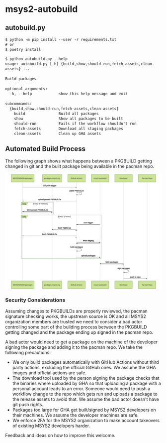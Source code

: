 # msys2-autobuild

## autobuild.py

```console
$ python -m pip install --user -r requirements.txt
# or
$ poetry install
```

```console
$ python autobuild.py --help
usage: autobuild.py [-h] {build,show,should-run,fetch-assets,clean-assets} ...

Build packages

optional arguments:
  -h, --help            show this help message and exit

subcommands:
  {build,show,should-run,fetch-assets,clean-assets}
    build               Build all packages
    show                Show all packages to be built
    should-run          Fails if the workflow shouldn't run
    fetch-assets        Download all staging packages
    clean-assets        Clean up GHA assets
```

## Automated Build Process

The following graph shows what happens between a PKGBUILD getting changed in git
and the built package being available in the pacman repo.

![sequence](./docs/sequence.svg)

### Security Considerations

Assuming changes to PKGBUILDs are properly reviewed, the pacman signature
checking works, the upstream source is OK and all MSYS2 organization members are
trusted we need to consider a bad actor controlling some part of the building
process between the PKGBUILD getting changed and the package ending up signed in
the pacman repo.

A bad actor would need to get a package on the machine of the developer signing
the package and adding it to the pacman repo. We take the following precautions:

* We only build packages automatically with GitHub Actions without third party
  actions, excluding the official GitHub ones. We assume the GHA images and
  official actions are safe.
* The download tool used by the person signing the package checks that the
  binaries where uploaded by GHA so that uploading a package with a personal
  account leads to an error. Someone would need to push a workflow change to the
  repo which gets run and uploads a package to the release assets to avoid that.
  We assume the bad actor doesn't have git push rights.
* Packages too large for GHA get built/signed by MSYS2 developers on their
  machines. We assume the developer machines are safe.
* We enforce 2FA for the MSYS2 organization to make account takeovers of
  existing MSYS2 developers harder.

Feedback and ideas on how to improve this welcome.